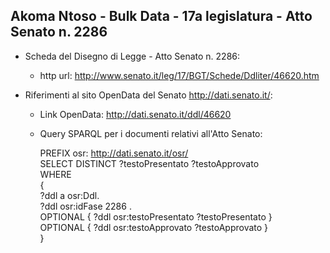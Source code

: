 ## Akoma Ntoso - Bulk Data - 17a legislatura - Atto Senato n. 2286 ##

* Scheda del Disegno di Legge - Atto Senato n. 2286:
	* http url: http://www.senato.it/leg/17/BGT/Schede/Ddliter/46620.htm

* Riferimenti al sito OpenData del Senato http://dati.senato.it/:
	* Link OpenData: http://dati.senato.it/ddl/46620
	* Query SPARQL per i documenti relativi all'Atto Senato:

        PREFIX osr: <http://dati.senato.it/osr/>  
		SELECT DISTINCT ?testoPresentato ?testoApprovato  
		WHERE  
		{  
		    ?ddl a osr:Ddl.  
		    ?ddl osr:idFase 2286 .  
		    OPTIONAL { ?ddl osr:testoPresentato ?testoPresentato }  
		    OPTIONAL { ?ddl osr:testoApprovato ?testoApprovato }  
		}
		